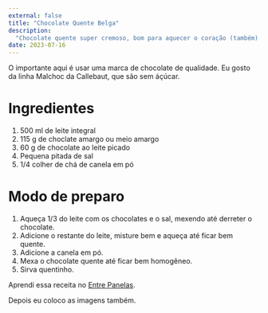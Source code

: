 ```yaml
---
external: false
title: "Chocolate Quente Belga"
description:
  "Chocolate quente super cremoso, bom para aquecer o coração (também)."
date: 2023-07-16
---
```


O importante aqui é usar uma marca de chocolate de qualidade. Eu gosto da linha
Malchoc da Callebaut, que são sem áçúcar.

# Ingredientes

1. 500 ml de leite integral
2. 115 g de choclate amargo ou meio amargo
3. 60 g de chocolate ao leite picado
4. Pequena pitada de sal
5. 1/4 colher de chá de canela em pó

# Modo de preparo

1. Aqueça 1/3 do leite com os chocolates e o sal, mexendo até derreter o
   chocolate.
2. Adicione o restante do leite, misture bem e aqueça até ficar bem quente.
3. Adicione a canela em pó.
4. Mexa o chocolate quente até ficar bem homogêneo.
5. Sirva quentinho.

Aprendi essa receita no
[Entre Panelas](https://www.entrepanelas.net/chocolate-quente-belga/).

Depois eu coloco as imagens também.
